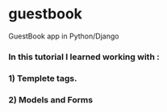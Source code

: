# guestbook
GuestBook app in Python/Django
### In this tutorial I learned working with : 
### 1) Templete tags.
### 2) Models and Forms

